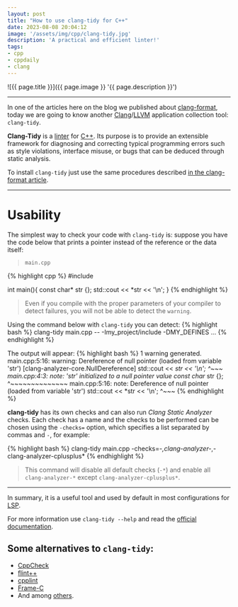 ```yaml
---
layout: post
title: "How to use clang-tidy for C++"
date: 2023-08-08 20:04:12
image: '/assets/img/cpp/clang-tidy.jpg'
description: 'A practical and efficient linter!'
tags:
- cpp
- cppdaily
- clang
---
```


![{{ page.title }}]({{ page.image }} '{{ page.description }}')

---

In one of the articles here on the blog we published about [clang-format](https://terminalroot.com/format-your-code-with-clang-format/), today we are going to know another [Clang](https://terminalroot.com/tags#clang)/[LLVM](https://terminalroot.com/tags#llvm) application collection tool: `clang-tidy`.

**Clang-Tidy** is a [linter](https://en.wikipedia.org/wiki/Lint_(software)) for [C++](https://terminalroot.com/tags#cpp). Its purpose is to provide an extensible framework for diagnosing and correcting typical programming errors such as style violations, interface misuse, or bugs that can be deduced through static analysis.

To install `clang-tidy` just use the same procedures described [in the clang-format article](https://terminalroot.com/format-your-code-with-clang-format/).

---

# Usability
The simplest way to check your code with `clang-tidy` is: suppose you have the code below that prints a pointer instead of the reference or the data itself:
> `main.cpp`

{% highlight cpp %}
#include <iostream>

int main(){
   const char* str {};
   std::cout << *str << '\n';
}
{% endhighlight %}
> Even if you compile with the proper parameters of your compiler to detect failures, you will not be able to detect the `warning`.

Using the command below with `clang-tidy` you can detect:
{% highlight bash %}
clang-tidy main.cpp -- -Imy_project/include -DMY_DEFINES ...
{% endhighlight %}

The output will appear:
{% highlight bash %}
1 warning generated.
main.cpp:5:16: warning: Dereference of null pointer (loaded from variable 'str') [clang-analyzer-core.NullDereference]
   std::cout << *str << '\n';
                ^~~~
main.cpp:4:3: note: 'str' initialized to a null pointer value
   const char* str {};
   ^~~~~~~~~~~~~~~
main.cpp:5:16: note: Dereference of null pointer (loaded from variable 'str')
   std::cout << *str << '\n';
                ^~~~
{% endhighlight %}

**clang-tidy** has its own checks and can also run *Clang Static Analyzer* checks. Each check has a name and the checks to be performed can be chosen using the `-checks=` option, which specifies a list separated by commas and `-`, for example:

{% highlight bash %}
clang-tidy main.cpp -checks=-*,clang-analyzer-*,-clang-analyzer-cplusplus*
{% endhighlight %}
> This command will disable all default checks (`-*`) and enable all `clang-analyzer-*` except `clang-analyzer-cplusplus*`.

---

In summary, it is a useful tool and used by default in most configurations for [LSP](https://terminalroot.com/how-to-install-lua-lsp-on-neovim/).

For more information use `clang-tidy --help` and read the [official documentation](https://clang.llvm.org/extra/clang-tidy/).

## Some alternatives to `clang-tidy`:
+ [CppCheck](https://terminalroot.com/how-to-do-static-analysis-of-c-cpp-with-cppcheck/)
+ [flint++](https://github.com/JossWhittle/FlintPlusPlus)
+ [cpplint](https://github.com/google/styleguide/tree/gh-pages/cpplint)
+ [Frame-C](https://www.frama-c.com/)
+ And among [others](https://analysis-tools.dev/tool/clang-tidy).

